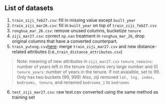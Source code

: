 ## List of datasets

1. `train_ziji_feb27.csv`: fill in missing value except `built_year`
2. `train_ziji_mar26.csv`: fill in `built_year` on top of `train_ziji_feb27.csv`
3. `ronghua_mar_26.csv`: remove unused columns, bucketize `tenure`
4. `ziji_mar27.csv`: correct `np.nan` treatment in `ronghua_mar_26`, drop original columns that have a converted counterpart.
5. `train_yutong.csv`[here](https://github.com/StevenShi-23/CS5228-Data-Mining/blob/yutong/train_yutong.csv): merge `train_ziji_mar27.csv` and new distance-related attributes (i.e.,`train_distance_attributes.csv`)

> Note: meaning of new attributes in `ziji_mar27.csv`
> `tenure_remains`: number of years left in the tenure (contains very large number and 0)
> `tenure_years`: number of years in the tenure. If not avaialble, set to 99. Only has two buckets (99, 999)
> Also, ziji removed `lat, lng, index, bedrooms, tenure`, and renamed `bedrooms_1` to `bedrooms`

6. `test_ziji_mar27.csv`: raw test.csv converted using the same method as training set